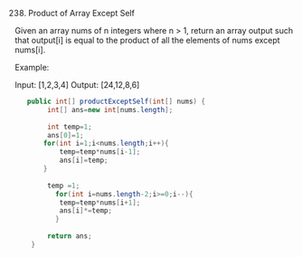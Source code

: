 238. Product of Array Except Self

Given an array nums of n integers where n > 1,  return an array output such that output[i] is equal to the product of all the elements of nums except nums[i].

Example:

Input:  [1,2,3,4]
Output: [24,12,8,6]

````java
   public int[] productExceptSelf(int[] nums) {
        int[] ans=new int[nums.length];
        
        int temp=1;
        ans[0]=1;
       for(int i=1;i<nums.length;i++){
           temp=temp*nums[i-1];
           ans[i]=temp;
       }
        
        temp =1;
          for(int i=nums.length-2;i>=0;i--){
           temp=temp*nums[i+1];
           ans[i]*=temp;
          }
        
        return ans;
    }
````